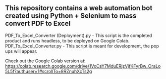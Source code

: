 ## This repository contains a web automation bot created using Python + Selenium to mass convert PDF to Excel

PDF_To_Excel_Converter (Deployment).py - This script is the completed product and runs headless, to be deployed on Google Colab. 
PDF_To_Excel_Converter.py - This script is meant for development, the pop ups will appear. 

Check out the Google Colab version at: https://colab.research.google.com/drive/1VoCsY7MduERjzVjfKFyrBw_OraLo5L5f?authuser=1#scrollTo=8RZnuhXcTs2g
